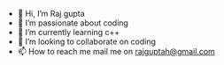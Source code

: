 - 👋 Hi, I’m Raj gupta
- 👀 I’m passionate about coding
- 🌱 I’m currently learning c++
- 💞️ I’m looking to collaborate on coding
- 📫 How to reach me mail me on rajguptah@gmail.com

<!---
rajgupta001/rajgupta001 is a ✨ special ✨ repository because its `README.md` (this file) appears on your GitHub profile.
You can click the Preview link to take a look at your changes.
--->
